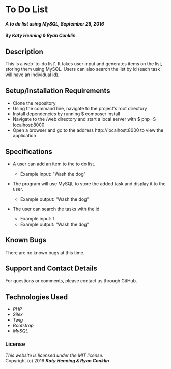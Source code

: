 # To Do List

#### _A to do list using MySQL, September 26, 2016_

#### By _**Katy Henning & Ryan Conklin**_

## Description

This is a web 'to-do list'. It takes user input and generates items on the list, storing them using MySQL. Users can also search the list by id (each task will have an individual id).

## Setup/Installation Requirements

* Clone the repository
* Using the command line, navigate to the project's root directory
* Install dependencies by running $ composer install
* Navigate to the /web directory and start a local server with $ php -S localhost:8000
* Open a browser and go to the address http://localhost:8000 to view the application

## Specifications

* A user can add an item to the to do list.
    * Example input: "Wash the dog"

* The program will use MySQL to store the added task and display it to the user.
    * Example output: "Wash the dog"

* The user can search the tasks with the id
    * Example input: 1
    * Example output: "Wash the dog"

## Known Bugs

There are no known bugs at this time.

## Support and Contact Details

For questions or comments, please contact us through GitHub.

## Technologies Used

* _PHP_
* _Silex_
* _Twig_
* _Bootstrap_
* _MySQL_

### License

*This website is licensed under the MIT license.*  
Copyright (c) 2016 **_Katy Henning & Ryan Conklin_**
